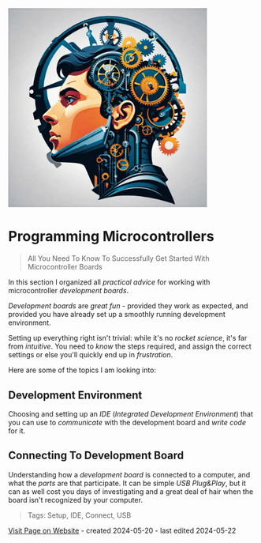 <img src="/assets/images/processor.png" width="80%" height="80%" />
 
# Programming Microcontrollers 

> All You Need To Know To Successfully Get Started With Microcontroller Boards


In this section I organized all *practical advice* for working with microcontroller *development boards*.

*Development boards* are *great fun* - provided they work as expected, and provided you have already set up a smoothly running development environment. 

Setting up everything right isn't trivial: while it's no *rocket science*, it's far from *intuitive*. You need to *know* the steps required, and assign the correct settings or else you'll quickly end up in *frustration*.

Here are some of the topics I am looking into:

## Development Environment
Choosing and setting up an *IDE* (*Integrated Development Environment*) that you can use to *communicate* with the development board and *write code* for it.

## Connecting To Development Board
Understanding how a *development board* is connected to a computer, and what the *parts* are that participate. It can be simple *USB Plug&Play*, but it can as well cost you days of investigating and a great deal of hair when the board isn't recognized by your computer.





> Tags: Setup, IDE, Connect, USB

[Visit Page on Website](https://done.land/components/microcontroller/howtouse?343890051021241839) - created 2024-05-20 - last edited 2024-05-22
